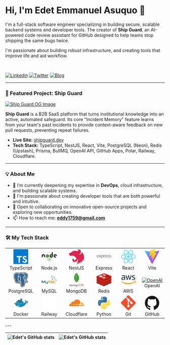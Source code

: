
# Hi, I'm Edet Emmanuel Asuquo 👋

I'm a full-stack software engineer specializing in building secure, scalable backend systems and developer tools. The creator of **Ship Guard**, an AI-powered code review assistant for GitHub designed to help teams stop shipping the same bugs twice.

I'm passionate about building robust infrastructure, and creating tools that improve life and aid workflow.

<img src="https://komarev.com/ghpvc/?username=eddy1759&style=flat-square&color=blue" alt=""/>

[![Linkedin](https://img.shields.io/badge/-LinkedIn-blue?style=for-the-badge&logo=Linkedin&logoColor=white)](https://www.linkedin.com/in/edet-e-asuquo)
[![Twitter](https://img.shields.io/badge/-@eddyozone-1ca0f1?style=for-the-badge&logo=twitter&logoColor=white)](https://twitter.com/eddyozone)
[![Blog](https://img.shields.io/badge/-Blog-orange?style=for-the-badge&logo=hashnode&logoColor=white)](https://eddy.hashnode.dev/)

---

### 🚀 Featured Project: Ship Guard

<a href="https://shipguard.dev" target="_blank">
  <img src="https://shipguard.dev/ship-guard.png" alt="Ship Guard OG Image" />
</a>

**Ship Guard** is a B2B SaaS platform that turns institutional knowledge into an active, automated safeguard. Its core "Incident Memory" feature learns from your team's past incidents to provide context-aware feedback on new pull requests, preventing repeat failures.

* **Live Site:** [shipguard.dev](https://shipguard.dev)
* **Tech Stack:** TypeScript, NestJS, React, Vite, PostgreSQL (Neon), Redis (Upstash), Prisma, BullMQ, OpenAI API, GitHub Apps, Polar, Railway, Cloudflare.

---

### 💡 About Me

-   🌱 I’m currently deepening my expertise in **DevOps**, cloud infrastructure, and building scalable systems.
-   🚀 I'm passionate about creating developer tools that are both powerful and intuitive.
-   🤝 Open to collaborating on innovative open-source projects and exploring new opportunities.
-   📫 How to reach me: **eddy1759@gmail.com**

---
### 🛠️ My Tech Stack

<table>
  <tr>
    <td align="center" width="96">
      <a href="#-my-tech-stack">
        <img src="https://raw.githubusercontent.com/devicons/devicon/master/icons/typescript/typescript-original.svg" width="48" height="48" alt="TypeScript" />
      </a>
      <br>TypeScript
    </td>
    <td align="center" width="96">
      <a href="#-my-tech-stack">
        <img src="https://raw.githubusercontent.com/devicons/devicon/master/icons/nodejs/nodejs-original-wordmark.svg" width="48" height="48" alt="Node.js" />
      </a>
      <br>Node.js
    </td>
    <td align="center" width="96">
      <a href="#-my-tech-stack">
        <img src="https://raw.githubusercontent.com/devicons/devicon/refs/heads/master/icons/nestjs/nestjs-original.svg" width="48" height="48" alt="NestJS" />
      </a>
      <br>NestJS
    </td>
    <td align="center" width="96">
      <a href="#-my-tech-stack">
        <img src="https://raw.githubusercontent.com/devicons/devicon/master/icons/express/express-original-wordmark.svg" width="48" height="48" alt="Express" />
      </a>
      <br>Express
    </td>
    <td align="center" width="96">
      <a href="#-my-tech-stack">
        <img src="https://raw.githubusercontent.com/devicons/devicon/master/icons/react/react-original.svg" width="48" height="48" alt="React" />
      </a>
      <br>React
    </td>
     <td align="center" width="96">
      <a href="#-my-tech-stack">
        <img src="https://raw.githubusercontent.com/devicons/devicon/master/icons/vitejs/vitejs-original.svg" width="48" height="48" alt="Vite" />
      </a>
      <br>Vite
    </td>
  </tr>
  <tr>
    <td align="center" width="96">
      <a href="#-my-tech-stack">
        <img src="https://raw.githubusercontent.com/devicons/devicon/master/icons/postgresql/postgresql-original.svg" width="48" height="48" alt="PostgreSQL" />
      </a>
      <br>PostgreSQL
    </td>
    <td align="center" width="96">
      <a href="#-my-tech-stack">
        <img src="https://raw.githubusercontent.com/devicons/devicon/master/icons/mysql/mysql-original-wordmark.svg" width="48" height="48" alt="MySQL" />
      </a>
      <br>MySQL
    </td>
    <td align="center" width="96">
      <a href="#-my-tech-stack">
        <img src="https://raw.githubusercontent.com/devicons/devicon/master/icons/mongodb/mongodb-original-wordmark.svg" width="48" height="48" alt="MongoDB" />
      </a>
      <br>MongoDB
    </td>
    <td align="center" width="96">
      <a href="#-my-tech-stack">
        <img src="https://raw.githubusercontent.com/devicons/devicon/master/icons/redis/redis-original.svg" width="48" height="48" alt="Redis" />
      </a>
      <br>Redis
    </td>
    <td align="center" width="96">
      <a href="#-my-tech-stack">
        <img src="https://raw.githubusercontent.com/devicons/devicon/master/icons/amazonwebservices/amazonwebservices-original-wordmark.svg" width="48" height="48" alt="AWS" />
      </a>
      <br>AWS
    </td>
    <td align="center" width="96">
      <a href="#-my-tech-stack">
        <img src="https://cdn.simpleicons.org/openai/412991" width="48" height="48" alt="OpenAI" />
      </a>
      <br>OpenAI
    </td>
  </tr>
   <tr>
    <td align="center" width="96">
      <a href="#-my-tech-stack">
        <img src="https://raw.githubusercontent.com/devicons/devicon/master/icons/docker/docker-original.svg" width="48" height="48" alt="Docker" />
      </a>
      <br>Docker
    </td>
    <td align="center" width="96">
      <a href="#-my-tech-stack">
        <img src="https://raw.githubusercontent.com/devicons/devicon/master/icons/railway/railway-original.svg" width="48" height="48" alt="Railway" />
      </a>
      <br>Railway
    </td>
    <td align="center" width="96">
      <a href="#-my-tech-stack">
        <img src="https://raw.githubusercontent.com/devicons/devicon/master/icons/cloudflare/cloudflare-original.svg" width="48" height="48" alt="Cloudflare" />
      </a>
      <br>Cloudflare
    </td>
    <td align="center" width="96">
      <a href="#-my-tech-stack">
        <img src="https://raw.githubusercontent.com/devicons/devicon/master/icons/python/python-original.svg" width="48" height="48" alt="Python" />
      </a>
      <br>Python
    </td>
    <td align="center" width="96">
      <a href="#-my-tech-stack">
        <img src="https://raw.githubusercontent.com/devicons/devicon/master/icons/git/git-original.svg" width="48" height="48" alt="Git" />
      </a>
      <br>Git
    </td>
     <td align="center" width="96">
      <a href="#-my-tech-stack">
        <img src="https://raw.githubusercontent.com/devicons/devicon/master/icons/github/github-original.svg" width="48" height="48" alt="GitHub" />
      </a>
      <br>GitHub
    </td>
  </tr>
</table>
---

| <img align="center" src="https://github-readme-stats.vercel.app/api?username=eddy1759&show_icons=true&include_all_commits=true&show=prs_merged,prs_merged_percentage" alt="Edet's GitHub stats" /> | <img align="center" src="https://github-readme-stats.vercel.app/api/top-langs/?username=eddy1759&langs_count=12&layout=compact&theme=dark&background=000000&hide_border=true" alt="Edet's GitHub stats" /> |
| ------------- | ------------- |
